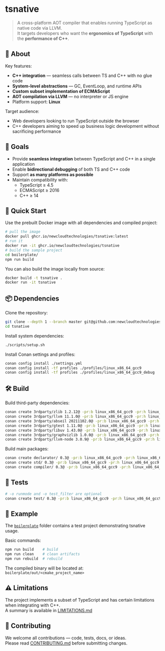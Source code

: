 # tsnative

> A cross-platform AOT compiler that enables running TypeScript as native code via LLVM.  
It targets developers who want the **ergonomics of TypeScript** with the **performance of C++**.

## 🔹 About

Key features:
- **C++ integration** — seamless calls between TS and C++ with no glue code
- **System-level abstractions** — GC, EventLoop, and runtime APIs
- **Custom subset implementation of ECMAScript**
- **AOT compilation via LLVM** — no interpreter or JS engine
- Platform support: **Linux**

Target audience:
- Web developers looking to run TypeScript outside the browser
- C++ developers aiming to speed up business logic development without sacrificing performance

## 🎯 Goals

- Provide **seamless integration** between TypeScript and C++ in a single application
- Enable **bidirectional debugging** of both TS and C++ code
- Support **as many platforms as possible**
- Maintain compatibility with:
  - TypeScript ≥ 4.5
  - ECMAScript ≥ 2016
  - C++ ≥ 14

## 🚀 Quick Start

Use the prebuilt Docker image with all dependencies and compiled project:

```bash
# pull the image
docker pull ghcr.io/newcloudtechnologies/tsnative:latest
# run it
docker run -it ghcr.io/newcloudtechnologies/tsnative
# build the sample project
cd boilerplate/
npm run build
```

You can also build the image locally from source:

```bash
docker build -t tsnative .
docker run -it tsnative
```

## 📦 Dependencies

Clone the repository:

```bash
git clone --depth 1 --branch master git@github.com:newcloudtechnologies/tsnative.git
cd tsnative
```

Install system dependencies:

```bash
./scripts/setup.sh
```

Install Conan settings and profiles:

```bash
conan config install ./settings.yml
conan config install -tf profiles ./profiles/linux_x86_64_gcc9
conan config install -tf profiles ./profiles/linux_x86_64_gcc9_debug
```

## 🛠️ Build

Build third-party dependencies:

```bash
conan create 3rdparty/zlib 1.2.12@ -pr:b linux_x86_64_gcc9 -pr:h linux_x86_64_gcc9
conan create 3rdparty/llvm 11.1.0@ -pr:b linux_x86_64_gcc9 -pr:h linux_x86_64_gcc9
conan create 3rdparty/abseil 20211102.0@ -pr:b linux_x86_64_gcc9 -pr:h linux_x86_64_gcc9
conan create 3rdparty/gtest 1.11.0@ -pr:b linux_x86_64_gcc9 -pr:h linux_x86_64_gcc9
conan create 3rdparty/libuv 1.43.0@ -pr:b linux_x86_64_gcc9 -pr:h linux_x86_64_gcc9
conan create 3rdparty/graphvizlib 1.0.0@ -pr:b linux_x86_64_gcc9 -pr:h linux_x86_64_gcc9
conan create 3rdparty/llvm-node 3.0.9@ -pr:b linux_x86_64_gcc9 -pr:h linux_x86_64_gcc9
```

Build main packages:

```bash
conan create declarator/ 0.3@ -pr:b linux_x86_64_gcc9 -pr:h linux_x86_64_gcc9
conan create std/ 0.3@ -pr:b linux_x86_64_gcc9 -pr:h linux_x86_64_gcc9 -o build_tests=True -o enable_logs=all
conan create compiler/ 0.3@ -pr:b linux_x86_64_gcc9 -pr:h linux_x86_64_gcc9
```

## 🧪 Tests

```bash
# -o runmode and -o test_filter are optional
conan create test/ 0.3@ -pr:b linux_x86_64_gcc9 -pr:h linux_x86_64_gcc9 -o run_mode=compile -o test_filter=for
```

## 📁 Example

The [`boilerplate`](./boilerplate) folder contains a test project demonstrating tsnative usage.

Basic commands:

```bash
npm run build    # build
npm run clean    # clean artifacts
npm run rebuild  # rebuild
```

The compiled binary will be located at: `boilerplate/out/<cmake_project_name>`

## ⚠️ Limitations

The project implements a subset of TypeScript and has certain limitations when integrating with C++.  
A summary is available in [LIMITATIONS.md](./LIMITATIONS.md)

## 🤝 Contributing

We welcome all contributions — code, tests, docs, or ideas.  
Please read [CONTRIBUTING.md](./CONTRIBUTING.md) before submitting changes.
